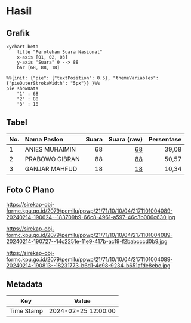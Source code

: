 # Hasil

## Grafik

```mermaid
xychart-beta
    title "Perolehan Suara Nasional"
    x-axis [01, 02, 03]
    y-axis "Suara" 0 --> 88
    bar [68, 88, 18]
```

```mermaid
%%{init: {"pie": {"textPosition": 0.5}, "themeVariables": {"pieOuterStrokeWidth": "5px"}} }%%
pie showData
    "1" : 68
    "2" : 88
    "3" : 18
```

## Tabel

| No. | Nama Paslon    | Suara | Suara (raw) | Persentase |
|:--- |:-------------- | -----:| -----------:| ----------:|
| 1   | ANIES MUHAIMIN | 68    | [68][p-1]   | 39,08      |
| 2   | PRABOWO GIBRAN | 88    | [88][p-2]   | 50,57      |
| 3   | GANJAR MAHFUD  | 18    | [18][p-3]   | 10,34      |


[p-1]: https://github.com/gigit-pemilu/pemilu-2024/blob/main/pilpres/hitung-suara/sub/21-kepulauan-riau/sub/71-kota-batam/sub/10-batam-kota/sub/1004-belian/sub/089-tps/sub/paslon-1.txt
[p-2]: https://github.com/gigit-pemilu/pemilu-2024/blob/main/pilpres/hitung-suara/sub/21-kepulauan-riau/sub/71-kota-batam/sub/10-batam-kota/sub/1004-belian/sub/089-tps/sub/paslon-2.txt
[p-3]: https://github.com/gigit-pemilu/pemilu-2024/blob/main/pilpres/hitung-suara/sub/21-kepulauan-riau/sub/71-kota-batam/sub/10-batam-kota/sub/1004-belian/sub/089-tps/sub/paslon-3.txt

## Foto C Plano

https://sirekap-obj-formc.kpu.go.id/2079/pemilu/ppwp/21/71/10/10/04/2171101004089-20240214-190624--183709b9-66c8-4961-a597-46c3b006c630.jpg

https://sirekap-obj-formc.kpu.go.id/2079/pemilu/ppwp/21/71/10/10/04/2171101004089-20240214-190727--14c2251e-11e9-417b-ac19-f2babcccd0b9.jpg

https://sirekap-obj-formc.kpu.go.id/2079/pemilu/ppwp/21/71/10/10/04/2171101004089-20240214-190813--18231773-b6d1-4e98-9234-b651afde8ebc.jpg


## Metadata

| Key        | Value               |
| ---------- | ------------------- |
| Time Stamp | 2024-02-25 12:00:00 |



